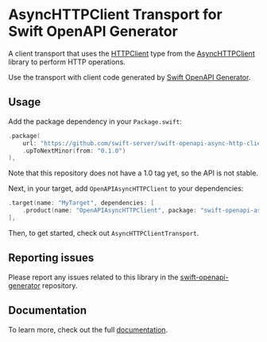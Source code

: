 # AsyncHTTPClient Transport for Swift OpenAPI Generator

A client transport that uses the [HTTPClient](https://swift-server.github.io/async-http-client/docs/current/AsyncHTTPClient/Classes/HTTPClient) type from the [AsyncHTTPClient](https://github.com/swift-server/async-http-client) library to perform HTTP operations.

Use the transport with client code generated by [Swift OpenAPI Generator](https://github.com/apple/swift-openapi-generator).

## Usage

Add the package dependency in your `Package.swift`:

```swift
.package(
    url: "https://github.com/swift-server/swift-openapi-async-http-client", 
    .upToNextMinor(from: "0.1.0")
),
```

Note that this repository does not have a 1.0 tag yet, so the API is not stable.

Next, in your target, add `OpenAPIAsyncHTTPClient` to your dependencies:

```swift
.target(name: "MyTarget", dependencies: [
    .product(name: "OpenAPIAsyncHTTPClient", package: "swift-openapi-async-http-client"),
],
```

Then, to get started, check out `AsyncHTTPClientTransport`.

## Reporting issues

Please report any issues related to this library in the [swift-openapi-generator](https://github.com/apple/swift-openapi-generator/issues) repository.

## Documentation

To learn more, check out the full [documentation](https://swiftpackageindex.com/swift-server/swift-openapi-async-http-client/documentation).
